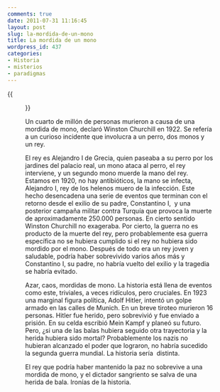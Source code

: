 ```yaml
---
comments: true
date: 2011-07-31 11:16:45
layout: post
slug: la-mordida-de-un-mono
title: La mordida de un mono
wordpress_id: 437
categories:
- Historia
- misterios
- paradigmas
---
```


{{<figure caption="Alejandro I, rey de Grecia entre 1917 y 1920" src="/images/2011/07/AlejandroDeGrecia.jpg">}}

Un cuarto de millón de personas murieron a causa de una mordida de mono, declaró Winston Churchill en 1922. Se refería a un curioso incidente que involucra a un perro, dos monos y un rey.

El rey es Alejandro I de Grecia, quien paseaba a su perro por los jardines del palacio real, un mono ataca al perro, el rey interviene, y un segundo mono muerde la mano del rey. Estamos en 1920, no hay antibióticos, la mano se infecta, Alejandro I, rey de los helenos muero de la infección. Este hecho desencadena una serie de eventos que terminan con el retorno desde el exilio de su padre, Constantino I,  y una posterior campaña militar contra Turquía que provoca la muerte de aproximadamente 250.000 personas. En cierto sentido Winston Churchill no exageraba. Por cierto, la guerra no es producto de la muerte del rey, pero probablemente esa guerra específica no se hubiera cumplido si el rey no hubiera sido mordido por el mono. Después de todo era un rey joven y saludable, podría haber sobrevivido varios años más y Constantino I, su padre, no habría vuelto del exilio y la tragedia se habría evitado.

Azar, caos, mordidas de mono. La historia está llena de eventos como este, triviales, a veces ridículos, pero cruciales. En 1923 una marginal figura política, Adolf Hitler, intentó un golpe armado en las calles de Munich. En un breve tiroteo murieron 16 personas. Hitler fue herido, pero sobrevivió y fue enviado a prisión. En su celda escribió Mein Kampf y planeó su futuro. Pero, ¿si una de las balas hubiera seguido otra trayectoria y la herida hubiera sido mortal? Probablemente los nazis no hubieran alcanzado el poder que lograron, no habría sucedido la segunda guerra mundial. La historia sería  distinta.

El rey que podría haber mantenido la paz no sobrevive a una mordida de mono, y el dictador sangriento se salva de una herida de bala. Ironías de la historia.
